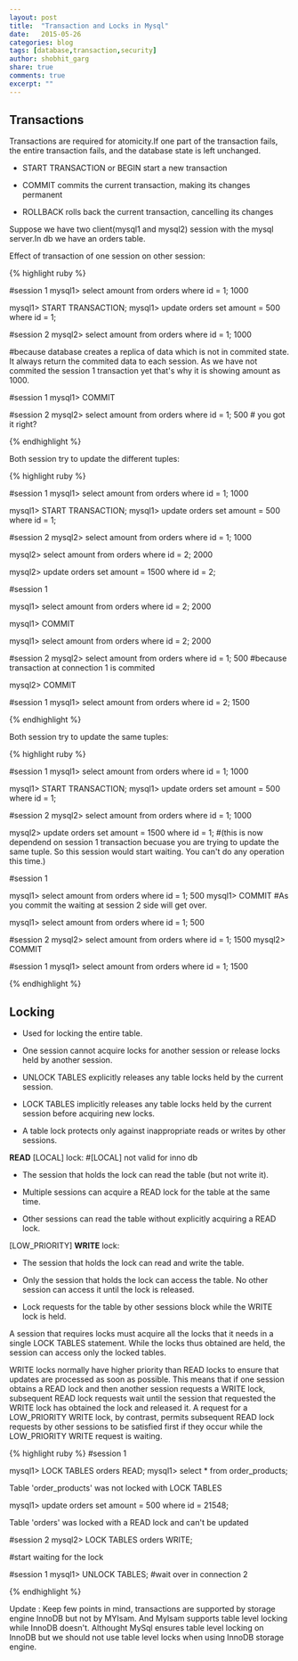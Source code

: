 ```yaml
---
layout: post
title:  "Transaction and Locks in Mysql"
date:   2015-05-26
categories: blog
tags: [database,transaction,security]
author: shobhit_garg
share: true
comments: true
excerpt: ""
---
```


## Transactions

Transactions are required for atomicity.If one part of the transaction fails, the entire transaction fails, and the database state is left unchanged.

* START TRANSACTION or BEGIN start a new transaction

* COMMIT commits the current transaction, making its changes permanent

* ROLLBACK rolls back the current transaction, cancelling its changes

Suppose we have two client(mysql1 and mysql2) session with the mysql server.In db we have an orders table.


Effect of transaction of one session on other session:

{% highlight ruby %}

#session 1
mysql1> select amount from orders where id = 1;
1000

mysql1> START TRANSACTION;
mysql1> update orders set amount = 500 where id = 1;

#session 2
mysql2> select amount from orders where id = 1;
1000

#because database creates a replica of data which is not in commited state. It always return the commited data to each session. As we have not commited the session 1 transaction yet that's why it is showing amount as 1000.

#session 1
mysql1> COMMIT

#session 2
mysql2> select amount from orders where id = 1;
500 # you got it right?

{% endhighlight %}



Both session try to update the different tuples:

{% highlight ruby %}

#session 1
mysql1> select amount from orders where id = 1;
1000

mysql1> START TRANSACTION;
mysql1> update orders set amount = 500 where id = 1;

#session 2
mysql2> select amount from orders where id = 1;
1000

mysql2> select amount from orders where id = 2;
2000

mysql2> update orders set amount = 1500 where id = 2;


#session 1

mysql1> select amount from orders where id = 2;
2000

mysql1> COMMIT

mysql1> select amount from orders where id = 2;
2000

#session 2
mysql2> select amount from orders where id = 1;
500 #because transaction at connection 1 is commited

mysql2> COMMIT

#session 1
mysql1> select amount from orders where id = 2;
1500

{% endhighlight %}



Both session try to update the same tuples:

{% highlight ruby %}

#session 1
mysql1> select amount from orders where id = 1;
1000

mysql1> START TRANSACTION;
mysql1> update orders set amount = 500 where id = 1;

#session 2
mysql2> select amount from orders where id = 1;
1000


mysql2> update orders set amount = 1500 where id = 1;
#(this is now dependend on session 1 transaction becuase you are trying to update the same tuple.
So this session would start waiting. You can't do any operation this time.)


#session 1

mysql1> select amount from orders where id = 1;
500
mysql1> COMMIT
#As you commit the waiting at session 2 side will get over.

mysql1> select amount from orders where id = 1;
500


#session 2
mysql2> select amount from orders where id = 1;
1500
mysql2> COMMIT

#session 1
mysql1> select amount from orders where id = 1;
1500

{% endhighlight %}



## Locking

* Used for locking the entire table.

* One session cannot acquire locks for another session or release locks held by another session.


* UNLOCK TABLES explicitly releases any table locks held by the current session. 

* LOCK TABLES implicitly releases any table locks held by the current session before acquiring new locks.


* A table lock protects only against inappropriate reads or writes by other sessions. 




__READ__ [LOCAL] lock:   #[LOCAL] not valid for inno db

* The session that holds the lock can read the table (but not write it).

* Multiple sessions can acquire a READ lock for the table at the same time.

* Other sessions can read the table without explicitly acquiring a READ lock.



[LOW_PRIORITY] __WRITE__ lock:
 
* The session that holds the lock can read and write the table.

* Only the session that holds the lock can access the table. No other session can access it until the lock is released.

* Lock requests for the table by other sessions block while the WRITE lock is held.




A session that requires locks must acquire all the locks that it needs in a single LOCK TABLES statement. While the locks thus obtained are held, the session can access only the locked tables. 

WRITE locks normally have higher priority than READ locks to ensure that updates are processed as soon as possible. This means that if one session obtains a READ lock and then another session requests a WRITE lock, subsequent READ lock requests wait until the session that requested the WRITE lock has obtained the lock and released it. A request for a LOW_PRIORITY WRITE lock, by contrast, permits subsequent READ lock requests by other sessions to be satisfied first if they occur while the LOW_PRIORITY WRITE request is waiting.


{% highlight ruby %}
#session 1

mysql1> LOCK TABLES orders READ;
mysql1> select * from order_products;

Table 'order_products' was not locked with LOCK TABLES

mysql1> update orders set amount = 500 where id = 21548;

Table 'orders' was locked with a READ lock and can't be updated

#session 2
mysql2> LOCK TABLES orders WRITE;

#start waiting for the lock


#session 1
mysql1> UNLOCK TABLES; 
#wait over in connection 2

{% endhighlight %}


Update : Keep few points in mind, transactions are supported by storage engine InnoDB but not by MYIsam. And MyIsam supports table level locking while InnoDB doesn't. Althought MySql ensures table level locking on InnoDB but we should not use table level locks when using InnoDB storage engine.







